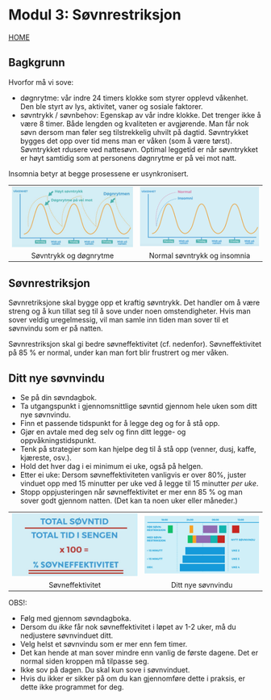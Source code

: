 # Modul 3: Søvnrestriksjon

[HOME](../README.md)

## Bagkgrunn
Hvorfor må vi sove:
* døgnrytme: vår indre 24 timers klokke som styrer opplevd våkenhet. Den ble styrt av lys, aktivitet, vaner og sosiale faktorer. 
* søvntrykk / søvnbehov: Egenskap av vår indre klokke. Det trenger ikke å være 8 timer. Både lengden og kvaliteten er avgjørende. Man får nok søvn dersom man føler seg tilstrekkelig uhvilt på dagtid. Søvntrykket bygges det opp over tid mens man er våken (som å være tørst). Søvntrykket rdusere ved nattesøvn. Optimal leggetid er når søvntrykket er høyt samtidig som at personens døgnrytme er på vei mot natt.

Insomnia betyr at begge prosessene er usynkronisert. 

|||
|:-:|:-:|
|![Søvntrykk og døgnrytme](../media/bilder/normal-dognrytme-dognbehov.png)|![Normal søvntrykk og insomnia](../media/bilder/insomnia.png)|
|Søvntrykk og døgnrytme|Normal søvntrykk og insomnia|

## Søvnrestriksjon

Søvnretriksjone skal bygge opp et kraftig søvntrykk. Det handler om å være streng og å kun tillat seg til å sove under noen omstendigheter. Hvis man sover veldig uregelmessig, vil man samle inn tiden man sover til et søvnvindu som er på natten.

Søvnrestriksjon skal gi bedre søvneffektivitet (cf. nedenfor). Søvneffektivitet på  85 % er normal, under kan man fort blir frustrert og mer våken.

## Ditt nye søvnvindu
* Se på din søvndagbok. 
* Ta utgangspunkt i gjennomsnittlige søvntid gjennom hele uken som ditt nye søvnvindu.
* Finn et passende tidspunkt for å legge deg og for å stå opp. 
* Gjør en avtale med deg selv og finn ditt legge- og oppvåkningstidspunkt.
* Tenk på strategier som kan hjelpe deg til å stå opp (venner, dusj, kaffe, kjæreste, osv.).
* Hold det hver dag i ei minimum ei uke, også på helgen.
* Etter ei uke: Dersom søvneffektiviteten vanligvis er over 80%, juster vinduet opp med 15 minutter per uke ved å legge til 15 minutter _per uke_.
* Stopp oppjusteringen når søvneffektivitet er mer enn 85 % og man sover godt gjennom natten. (Det kan ta noen uker eller måneder.)

|||
|:-:|:-:|
|![(total søvntid) / (total ti i sengen x 100) = søvneffektivitet i prosent](../media/bilder/sovneffektivitet.png)|![Ditt nye søvnvindu](../media/bilder/sovnvindu.png)|
|Søvneffektivitet|Ditt nye søvnvindu|

OBS!:
* Følg med gjennom søvndagboka. 
* Dersom du _ikke_ får nok søvneffektivitet i løpet av 1-2 uker, må du nedjustere søvnvinduet ditt.
* Velg helst et søvnvindu som er mer enn fem timer.
* Det kan hende at man sover mindre enn vanlig de første dagene. Det er normal siden kroppen må tilpasse seg.
* Ikke sov på dagen. Du skal kun sove i søvnvinduet.
* Hvis du ikker er sikker på om du kan gjennomføre dette i praksis, er dette ikke programmet for deg.

